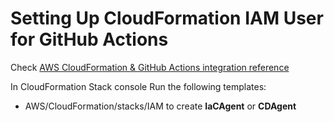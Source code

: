 # Setting Up CloudFormation IAM User for GitHub Actions

Check [AWS CloudFormation & GitHub Actions integration reference](https://github.com/solidnetwork-bank/CaC)

In CloudFormation Stack console Run the following templates:
- AWS/CloudFormation/stacks/IAM to create **IaCAgent** or **CDAgent**

